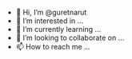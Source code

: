 - 👋 Hi, I’m @guretnarut
- 👀 I’m interested in ...
- 🌱 I’m currently learning ...
- 💞️ I’m looking to collaborate on ...
- 📫 How to reach me ...

<!---
guretnarut/guretnarut is a ✨ special ✨ repository because its `README.md` (this file) appears on your GitHub profile.
You can click the Preview link to take a look at your changes.
--->
